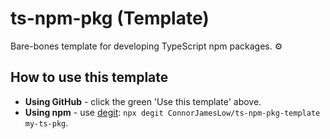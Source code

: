 # ts-npm-pkg (Template)
Bare-bones template for developing TypeScript npm packages. ⚙

## How to use this template
 - **Using GitHub** - click the green 'Use this template' above.
 - **Using npm** - use [degit](https://www.npmjs.com/package/degit): `npx degit ConnorJamesLow/ts-npm-pkg-template my-ts-pkg`.
